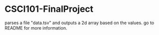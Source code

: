 # CSCI101-FinalProject
parses a file "data.tsv" and outputs a 2d array based on the values. go to README for more information.
